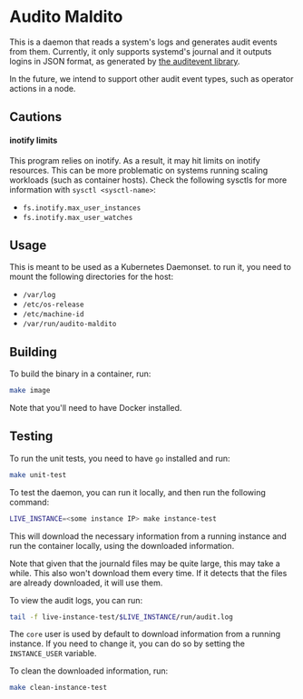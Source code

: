 # Audito Maldito

This is a daemon that reads a system's logs and generates audit events from them.
Currently, it only supports systemd's journal and it outputs logins in JSON format,
as generated by [the auditevent library](https://github.com/metal-toolbox/auditevent).

In the future, we intend to support other audit event types, such as operator
actions in a node.

## Cautions

#### inotify limits

This program relies on inotify. As a result, it may hit limits on inotify
resources. This can be more problematic on systems running scaling workloads
(such as container hosts). Check the following sysctls for more information
with `sysctl <sysctl-name>`:
  - `fs.inotify.max_user_instances`
  - `fs.inotify.max_user_watches`

## Usage

This is meant to be used as a Kubernetes Daemonset. to run it, you need
to mount the following directories for the host:

* `/var/log`
* `/etc/os-release`
* `/etc/machine-id`
* `/var/run/audito-maldito`

## Building

To build the binary in a container, run:

```bash
make image
```

Note that you'll need to have Docker installed.

## Testing

To run the unit tests, you need to have `go` installed and run:

```bash
make unit-test
```

To test the daemon, you can run it locally, and then run the following command:

```bash
LIVE_INSTANCE=<some instance IP> make instance-test
```

This will download the necessary information from a running instance and run
the container locally, using the downloaded information.

Note that given that the journald files may be quite large, this may take a while.
This also won't download them every time. If it detects that the files are already
downloaded, it will use them.

To view the audit logs, you can run:
    
```bash
tail -f live-instance-test/$LIVE_INSTANCE/run/audit.log
```

The `core` user is used by default to download information from a running instance.
If you need to change it, you can do so by setting the `INSTANCE_USER` variable.

To clean the downloaded information, run:

```bash
make clean-instance-test
```

